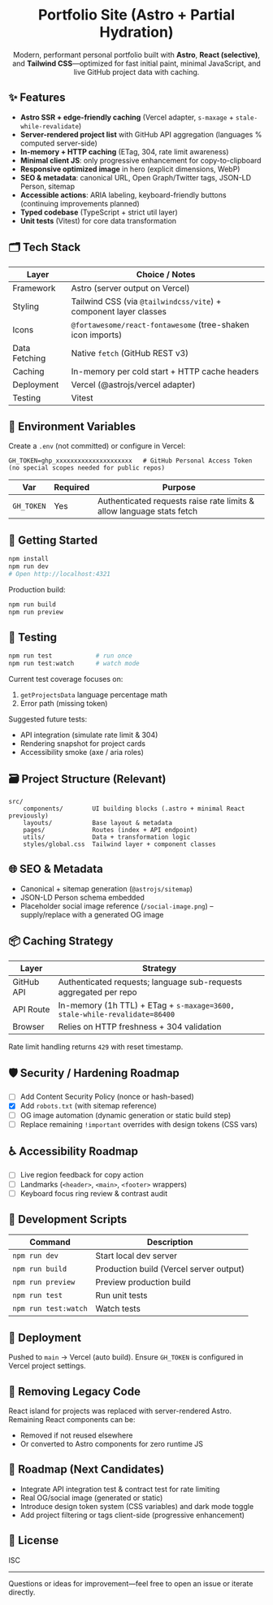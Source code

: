 <div align="center">

# Portfolio Site (Astro + Partial Hydration)

Modern, performant personal portfolio built with **Astro**, **React (selective)**, and **Tailwind CSS**—optimized for fast initial paint, minimal JavaScript, and live GitHub project data with caching.

</div>

## ✨ Features

- **Astro SSR + edge-friendly caching** (Vercel adapter, `s-maxage` + `stale-while-revalidate`)
- **Server-rendered project list** with GitHub API aggregation (languages % computed server-side)
- **In-memory + HTTP caching** (ETag, 304, rate limit awareness)
- **Minimal client JS**: only progressive enhancement for copy-to-clipboard
- **Responsive optimized image** in hero (explicit dimensions, WebP)
- **SEO & metadata**: canonical URL, Open Graph/Twitter tags, JSON-LD Person, sitemap
- **Accessible actions**: ARIA labeling, keyboard-friendly buttons (continuing improvements planned)
- **Typed codebase** (TypeScript + strict util layer)
- **Unit tests** (Vitest) for core data transformation

## 🗂 Tech Stack

| Layer            | Choice / Notes |
|------------------|----------------|
| Framework        | Astro (server output on Vercel) |
| Styling          | Tailwind CSS (via `@tailwindcss/vite`) + component layer classes |
| Icons            | `@fortawesome/react-fontawesome` (tree-shaken icon imports) |
| Data Fetching    | Native `fetch` (GitHub REST v3) |
| Caching          | In-memory per cold start + HTTP cache headers |
| Deployment       | Vercel (@astrojs/vercel adapter) |
| Testing          | Vitest |

## 🔑 Environment Variables

Create a `.env` (not committed) or configure in Vercel:

```
GH_TOKEN=ghp_xxxxxxxxxxxxxxxxxxxxx   # GitHub Personal Access Token (no special scopes needed for public repos)
```

| Var       | Required | Purpose |
|-----------|----------|---------|
| `GH_TOKEN`| Yes      | Authenticated requests raise rate limits & allow language stats fetch |

## 🚀 Getting Started

```bash
npm install
npm run dev
# Open http://localhost:4321
```

Production build:

```bash
npm run build
npm run preview
```

## 🧪 Testing

```bash
npm run test            # run once
npm run test:watch      # watch mode
```

Current test coverage focuses on:
1. `getProjectsData` language percentage math
2. Error path (missing token)

Suggested future tests:
- API integration (simulate rate limit & 304)
- Rendering snapshot for project cards
- Accessibility smoke (axe / aria roles)

## 🗃 Project Structure (Relevant)

```
src/
	components/        UI building blocks (.astro + minimal React previously)
	layouts/           Base layout & metadata
	pages/             Routes (index + API endpoint)
	utils/             Data + transformation logic
	styles/global.css  Tailwind layer + component classes
```

## 🌐 SEO & Metadata

- Canonical + sitemap generation (`@astrojs/sitemap`)
- JSON-LD Person schema embedded
- Placeholder social image reference (`/social-image.png`) – supply/replace with a generated OG image

## 📦 Caching Strategy

| Layer        | Strategy |
|--------------|----------|
| GitHub API   | Authenticated requests; language sub-requests aggregated per repo |
| API Route    | In-memory (1h TTL) + ETag + `s-maxage=3600, stale-while-revalidate=86400` |
| Browser      | Relies on HTTP freshness + 304 validation |

Rate limit handling returns `429` with reset timestamp.

## 🛡 Security / Hardening Roadmap

- [ ] Add Content Security Policy (nonce or hash-based)
- [x] Add `robots.txt` (with sitemap reference)
- [ ] OG image automation (dynamic generation or static build step)
- [ ] Replace remaining `!important` overrides with design tokens (CSS vars)

## ♿ Accessibility Roadmap

- [ ] Live region feedback for copy action
- [ ] Landmarks (`<header>`, `<main>`, `<footer>` wrappers)
- [ ] Keyboard focus ring review & contrast audit

## 🧭 Development Scripts

| Command            | Description |
|--------------------|-------------|
| `npm run dev`      | Start local dev server |
| `npm run build`    | Production build (Vercel server output) |
| `npm run preview`  | Preview production build |
| `npm run test`     | Run unit tests |
| `npm run test:watch` | Watch tests |

## 🔄 Deployment

Pushed to `main` -> Vercel (auto build). Ensure `GH_TOKEN` is configured in Vercel project settings.

## 🧩 Removing Legacy Code

React island for projects was replaced with server-rendered Astro. Remaining React components can be:

- Removed if not reused elsewhere
- Or converted to Astro components for zero runtime JS

## 📌 Roadmap (Next Candidates)

- Integrate API integration test & contract test for rate limiting
- Real OG/social image (generated or static)
- Introduce design token system (CSS variables) and dark mode toggle
- Add project filtering or tags client-side (progressive enhancement)

## 📄 License

ISC

---

Questions or ideas for improvement—feel free to open an issue or iterate directly.
